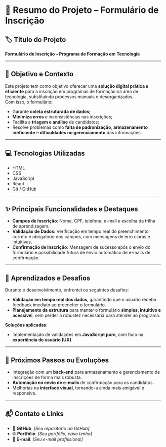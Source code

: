 # 📄 Resumo do Projeto – Formulário de Inscrição

## 🏷️ Título do Projeto
**Formulário de Inscrição – Programa de Formação em Tecnologia**

---

## 🎯 Objetivo e Contexto
Este projeto tem como objetivo oferecer uma **solução digital prática e eficiente** para a inscrição em programas de formação na área de tecnologia, substituindo processos manuais e desorganizados.  
Com isso, o formulário:

- Garante **coleta estruturada de dados**;  
- **Minimiza erros** e inconsistências nas inscrições;  
- Facilita a **triagem e análise** de candidatos;  
- Resolve problemas como **falta de padronização**, **armazenamento ineficiente** e **dificuldades no gerenciamento** das informações.

---

## 💻 Tecnologias Utilizadas
- HTML  
- CSS  
- JavaScript
- React  
- Git / GitHub

---

## ✨ Principais Funcionalidades e Destaques
- **Campos de Inscrição**: Nome, CPF, telefone, e-mail e escolha da trilha de aprendizagem.  
- **Validação de Dados**: Verificação em tempo real do preenchimento correto e obrigatório dos campos, com mensagens de erro claras e intuitivas.  
- **Confirmação de Inscrição**: Mensagem de sucesso após o envio do formulário e possibilidade futura de envio automático de e-mails de confirmação.

---

## 🚀 Aprendizados e Desafios
Durante o desenvolvimento, enfrentei os seguintes desafios:

- **Validação em tempo real dos dados**, garantindo que o usuário receba feedback imediato ao preencher o formulário.
- **Planejamento da estrutura** para manter o formulário **simples, intuitivo e acessível**, sem perder a robustez necessária para atender ao programa.

**Soluções aplicadas**:
- Implementação de validações em **JavaScript puro**, com foco na **experiência do usuário (UX)**.

---

## 🔮 Próximos Passos ou Evoluções
- Integração com um **back-end** para armazenamento e gerenciamento de inscrições de forma mais robusta.  
- **Automação no envio de e-mails** de confirmação para os candidatos.  
- Melhorias na **interface visual**, tornando-a ainda mais amigável e responsiva.

---

## 📬 Contato e Links
- 🔗 **GitHub**: *[Seu repositório no GitHub]*  
- 🌐 **Portfólio**: *[Seu portfólio, caso tenha]*  
- 📧 **E-mail**: *[Seu e-mail profissional]*
